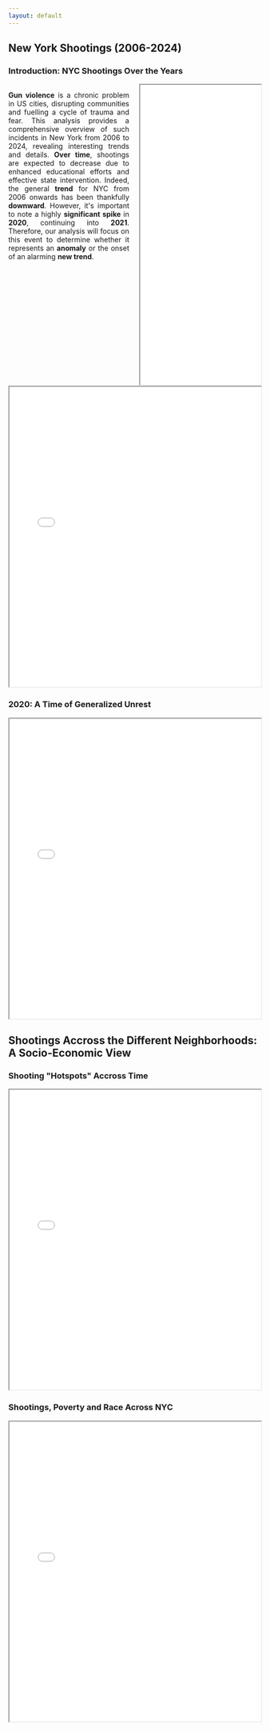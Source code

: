 ```yaml
---
layout: default
---
```


## New York Shootings (2006-2024)

### Introduction: NYC Shootings Over the Years

<div style="display: flex; text-align: justify; justify-content: space-between;">
  <div style="flex: 1; padding-right: 20px;">
    <p>
      <b>Gun violence</b> is a chronic problem in US cities, disrupting communities and fuelling a cycle of trauma and fear. This analysis provides a comprehensive overview of such incidents in New York from 2006 to 2024, revealing interesting trends and details. <b>Over time</b>, shootings are expected to decrease due to enhanced educational efforts and effective state intervention. Indeed, the general <b>trend</b> for NYC from 2006 onwards has been thankfully <b>downward</b>. However, it's important to note a highly <b>significant spike</b> in <b>2020</b>, continuing into <b>2021</b>. Therefore, our analysis will focus on this event to determine whether it represents an <b>anomaly</b> or the onset of an alarming <b>new trend</b>.
    </p>
  </div>
  <div style="flex: 1;">
    <iframe src="/data/shootings_by_year.html" width="100%" height="600px"></iframe>
  </div>
</div>


<iframe src="/data/shootings_by_year.html" width="100%" height="600px"></iframe>

### 2020: A Time of Generalized Unrest

<iframe src="/data/carousel.html" width="100%" height="600px"></iframe>


## Shootings Accross the Different Neighborhoods: A Socio-Economic View

### Shooting "Hotspots" Accross Time

<iframe src="/data/maps/maps.html" width="100%" height="600px"></iframe>

### Shootings, Poverty and Race Across NYC

<iframe src="/data/maps/other_maps.html" width="100%" height="600px"></iframe>